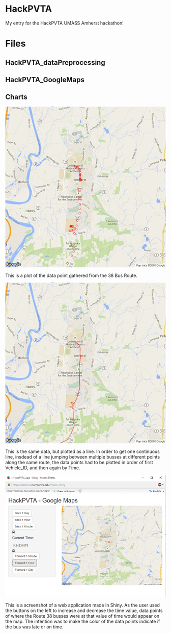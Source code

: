 # HackPVTA
My entry for the HackPVTA UMASS Amherst hackathon!

# Files
## HackPVTA_dataPreprocessing


## HackPVTA_GoogleMaps


## Charts
![PVTA Rt. 38 Bus - Plotted as Points](/Plots/PVTA_38_Map_Plot_1.jpeg?raw=true "PVTA Rt. 38 Bus - Plotted as Points")

This is a plot of the data point gathered from the 38 Bus Route. 

![PVTA Rt. 38 Bus - Plotted as Lines](/Plots/PVTA_38_Map_Plot3.jpeg?raw=true "PVTA Rt. 38 Bus - Plotted as a Line")

This is the same data, but plotted as a line. In order to get one continuous line, insdead of a line jumping between multiple busses at different points along the same route, the data points had to be plotted in order of first Vehicle_ID, and then again by Time.

![Screenshot of Shiny App](/Plots/PVTA_Shiny_App.png?raw=true "Screenshot of Shiny App")

This is a screenshot of a web application made in Shiny. As the user used the buttons on the left to increase and decrease the time value, data points of where the Route 38 busses were at that value of time would appear on the map. The intention was to make the color of the data points indicate if the bus was late or on time.
